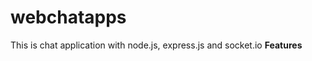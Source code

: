 # webchatapps
This is chat application with node.js, express.js and socket.io
<strong>Features</strong>
